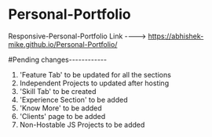 # Personal-Portfolio
Responsive-Personal-Portfolio
Link ----> https://abhishek-mike.github.io/Personal-Portfolio/

#Pending changes------------
1) 'Feature Tab' to be updated for all the sections
2)  Independent Projects to updated after hosting 
3) 'Skill Tab' to be created
4) 'Experience Section' to be added
5) 'Know More' to be added
6) 'Clients' page to be added
7)  Non-Hostable JS Projects to be added
